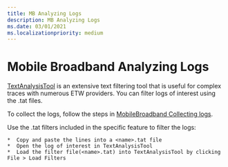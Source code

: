 ```yaml
---
title: MB Analyzing Logs
description: MB Analyzing Logs
ms.date: 03/01/2021
ms.localizationpriority: medium
---
```


# Mobile Broadband Analyzing Logs

[TextAnalysisTool](https://github.com/TextAnalysisTool/Releases) is an extensive text filtering tool that is useful for complex traces with numerous ETW providers. You can filter logs of interest using the .tat files.

To collect the logs, follow the steps in [MobileBroadband Collecting logs](mb-collecting-logs.md).

Use the .tat filters included in the specific feature to filter the logs:

```
*  Copy and paste the lines into a <name>.tat file
*  Open the log of interest in TextAnalysisTool
*  Load the filter file(<name>.tat) into TextAnalysisTool by clicking File > Load Filters
```